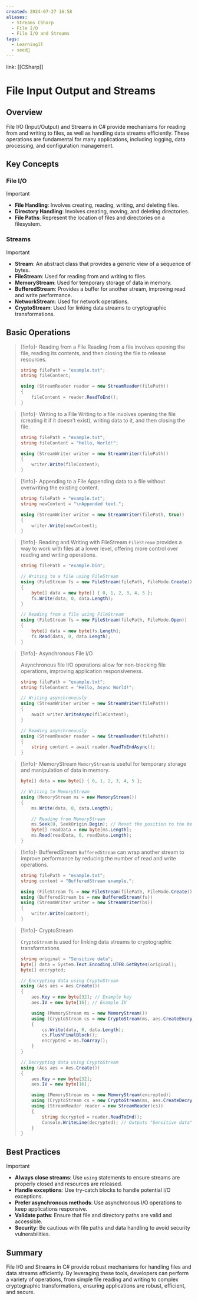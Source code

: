 ```yaml
---
created: 2024-07-27 16:58
aliases:
  - Streams CSharp
  - File I/O
  - File I/O and Streams
tags:
  - LearningIT
  - seed🌱
---
```


link: [[CSharp]]

# File Input Output and Streams 

## Overview

File I/O (Input/Output) and Streams in C# provide mechanisms for reading from and writing to files, as well as handling data streams efficiently. These operations are fundamental for many applications, including logging, data processing, and configuration management.

## Key Concepts

### File I/O

> [!important]
> 
> - **File Handling**: Involves creating, reading, writing, and deleting files.
> - **Directory Handling**: Involves creating, moving, and deleting directories.
> - **File Paths**: Represent the location of files and directories on a filesystem.

### Streams

> [!important]
> 
> - **Stream**: An abstract class that provides a generic view of a sequence of bytes.
> - **FileStream**: Used for reading from and writing to files.
> - **MemoryStream**: Used for temporary storage of data in memory.
> - **BufferedStream**: Provides a buffer for another stream, improving read and write performance.
> - **NetworkStream**: Used for network operations.
> - **CryptoStream**: Used for linking data streams to cryptographic transformations.

## Basic Operations

> [!info]- Reading from a File
> Reading from a file involves opening the file, reading its contents, and then closing the file to release resources.
> 
> ```csharp
> string filePath = "example.txt";
> string fileContent;
> 
> using (StreamReader reader = new StreamReader(filePath))
> {
>     fileContent = reader.ReadToEnd();
> }
> ```

> [!info]- Writing to a File
> Writing to a file involves opening the file (creating it if it doesn't exist), writing data to it, and then closing the file.
> 
> ``` csharp
> string filePath = "example.txt";
> string fileContent = "Hello, World!";
> 
> using (StreamWriter writer = new StreamWriter(filePath))
> {
>     writer.Write(fileContent);
> }
> 
> ```

> [!info]- Appending to a File
> Appending data to a file without overwriting the existing content.
> 
> ``` csharp
> string filePath = "example.txt";
> string newContent = "\nAppended text.";
> 
> using (StreamWriter writer = new StreamWriter(filePath, true))
> {
>     writer.Write(newContent);
> }
> ```

> [!info]- Reading and Writing with FileStream
> `FileStream` provides a way to work with files at a lower level, offering more control over reading and writing operations.
> 
> ``` csharp
> string filePath = "example.bin";
> 
> // Writing to a file using FileStream
> using (FileStream fs = new FileStream(filePath, FileMode.Create))
> {
>     byte[] data = new byte[] { 0, 1, 2, 3, 4, 5 };
>     fs.Write(data, 0, data.Length);
> }
> 
> // Reading from a file using FileStream
> using (FileStream fs = new FileStream(filePath, FileMode.Open))
> {
>     byte[] data = new byte[fs.Length];
>     fs.Read(data, 0, data.Length);
> }
> 
> ```

> [!info]- Asynchronous File I/O
> 
> Asynchronous file I/O operations allow for non-blocking file operations, improving application responsiveness.
> 
> ``` csharp
> string filePath = "example.txt";
> string fileContent = "Hello, Async World!";
> 
> // Writing asynchronously
> using (StreamWriter writer = new StreamWriter(filePath))
> {
>     await writer.WriteAsync(fileContent);
> }
> 
> // Reading asynchronously
> using (StreamReader reader = new StreamReader(filePath))
> {
>     string content = await reader.ReadToEndAsync();
> }
> ```

> [!info]- MemoryStream
> `MemoryStream` is useful for temporary storage and manipulation of data in memory.
> 
> ``` csharp
> byte[] data = new byte[] { 0, 1, 2, 3, 4, 5 };
> 
> // Writing to MemoryStream
> using (MemoryStream ms = new MemoryStream())
> {
>     ms.Write(data, 0, data.Length);
> 
>     // Reading from MemoryStream
>     ms.Seek(0, SeekOrigin.Begin); // Reset the position to the beginning
>     byte[] readData = new byte[ms.Length];
>     ms.Read(readData, 0, readData.Length);
> }
> ```

> [!info]- BufferedStream 
> `BufferedStream` can wrap another stream to improve performance by reducing the number of read and write operations.
> 
> ``` csharp
> string filePath = "example.txt";
> string content = "BufferedStream example.";
> 
> using (FileStream fs = new FileStream(filePath, FileMode.Create))
> using (BufferedStream bs = new BufferedStream(fs))
> using (StreamWriter writer = new StreamWriter(bs))
> {
>     writer.Write(content);
> }
> ```

> [!info]- CryptoStream
> 
> 
> `CryptoStream` is used for linking data streams to cryptographic transformations.
> 
> ``` csharp
> string original = "Sensitive data";
> byte[] data = System.Text.Encoding.UTF8.GetBytes(original);
> byte[] encrypted;
> 
> // Encrypting data using CryptoStream
> using (Aes aes = Aes.Create())
> {
>     aes.Key = new byte[32]; // Example key
>     aes.IV = new byte[16]; // Example IV
> 
>     using (MemoryStream ms = new MemoryStream())
>     using (CryptoStream cs = new CryptoStream(ms, aes.CreateEncryptor(), CryptoStreamMode.Write))
>     {
>         cs.Write(data, 0, data.Length);
>         cs.FlushFinalBlock();
>         encrypted = ms.ToArray();
>     }
> }
> 
> // Decrypting data using CryptoStream
> using (Aes aes = Aes.Create())
> {
>     aes.Key = new byte[32];
>     aes.IV = new byte[16];
> 
>     using (MemoryStream ms = new MemoryStream(encrypted))
>     using (CryptoStream cs = new CryptoStream(ms, aes.CreateDecryptor(), CryptoStreamMode.Read))
>     using (StreamReader reader = new StreamReader(cs))
>     {
>         string decrypted = reader.ReadToEnd();
>         Console.WriteLine(decrypted); // Outputs "Sensitive data"
>     }
> }
> 
> ```

## Best Practices

> [!important]
> 
> - **Always close streams**: Use `using` statements to ensure streams are properly closed and resources are released.
> - **Handle exceptions**: Use try-catch blocks to handle potential I/O exceptions.
> - **Prefer asynchronous methods**: Use asynchronous I/O operations to keep applications responsive.
> - **Validate paths**: Ensure that file and directory paths are valid and accessible.
> - **Security**: Be cautious with file paths and data handling to avoid security vulnerabilities.
## Summary

File I/O and Streams in C# provide robust mechanisms for handling files and data streams efficiently. By leveraging these tools, developers can perform a variety of operations, from simple file reading and writing to complex cryptographic transformations, ensuring applications are robust, efficient, and secure.